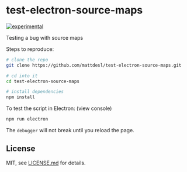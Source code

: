 # test-electron-source-maps

[![experimental](http://badges.github.io/stability-badges/dist/experimental.svg)](http://github.com/badges/stability-badges)

Testing a bug with source maps

Steps to reproduce:

```sh
# clone the repo
git clone https://github.com/mattdesl/test-electron-source-maps.git

# cd into it
cd test-electron-source-maps

# install dependencies
npm install
```

To test the script in Electron: (view console)

```sh
npm run electron
```

The `debugger` will not break until you reload the page.

## License

MIT, see [LICENSE.md](http://github.com/mattdesl/test-electron-source-maps/blob/master/LICENSE.md) for details.
